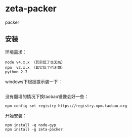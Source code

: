 # zeta-packer
packer

## 安装

环境需求：
```
node v4.x.x （其实低了也无妨）
npm  v2.x.x （其实低了也无妨）
python 2.7
```

windows下根据提示装一下：
```

```

没有翻墙的情况下换taobao镜像会好一些：
```
npm config set registry https://registry.npm.taobao.org
```

开始安装：
```
npm install -g node-gyp
npm install -g zeta-packer 
```
